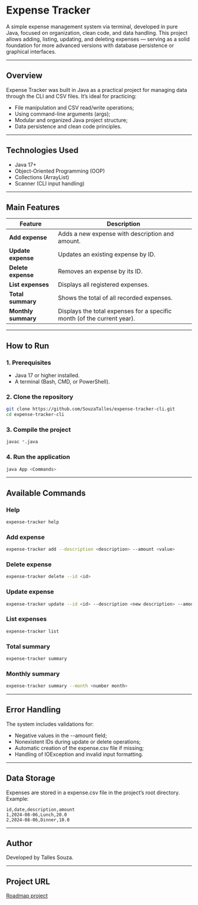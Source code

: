 # Expense Tracker

A simple expense management system via terminal, developed in pure Java, focused on organization, clean code, and data handling.
This project allows adding, listing, updating, and deleting expenses — serving as a solid foundation for more advanced versions with database persistence or graphical interfaces.

---

## Overview
Expense Tracker was built in Java as a practical project for managing data through the CLI and CSV files.
It’s ideal for practicing:
- File manipulation and CSV read/write operations;
- Using command-line arguments (args);
- Modular and organized Java project structure;
- Data persistence and clean code principles.

---

## Technologies Used
- Java 17+
- Object-Oriented Programming (OOP)
- Collections (ArrayList)
- Scanner (CLI input handling)

---

## Main Features
| Feature | Description |
|----------------|------------|
| **Add expense** | Adds a new expense with description and amount. |
| **Update expense** | Updates an existing expense by ID. |
| **Delete expense** | Removes an expense by its ID. |
| **List expenses** | Displays all registered expenses. |
| **Total summary** | Shows the total of all recorded expenses. |
| **Monthly summary** | Displays the total expenses for a specific month (of the current year). |

---

## How to Run

### 1. Prerequisites

- Java 17 or higher installed.
- A terminal (Bash, CMD, or PowerShell).

### 2. Clone the repository
```bash
git clone https://github.com/SouzaTalles/expense-tracker-cli.git
cd expense-tracker-cli
```


### 3. Compile the project
```bash
javac *.java
```

### 4. Run the application
```bash
java App <Commands>
```

---

## Available Commands
### Help
```bash
expense-tracker help
```

### Add expense
```bash
expense-tracker add --description <description> --amount <value>
```

### Delete expense
```bash
expense-tracker delete --id <id>
```

### Update expense
```bash
expense-tracker update --id <id> --description <new description> --amount <new value>
```

### List expenses
```bash
expense-tracker list
```

### Total summary
```bash
expense-tracker summary
```

### Monthly summary
```bash
expense-tracker summary --month <number month>
```

---

## Error Handling

The system includes validations for:

- Negative values in the --amount field;
- Nonexistent IDs during update or delete operations;
- Automatic creation of the expense.csv file if missing;
- Handling of IOException and invalid input formatting.

---

## Data Storage

Expenses are stored in a expense.csv file in the project’s root directory.
Example:
```aiignore
id,date,description,amount
1,2024-08-06,Lunch,20.0
2,2024-08-06,Dinner,10.0
```

---

## Author

Developed by Talles Souza.

---

## Project URL
[Roadmap project](https://roadmap.sh/projects/expense-tracker) 